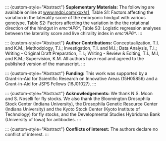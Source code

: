 ::: {custom-style="Abstract"}
**Suplementary Materials:**
The following are available online at www.mdpi.com/xxx/s1,
Table S1: Factors affecting the variation in the laterality score of the embryonic hindgut with various genotype,
Table S2: Factors affecting the variation in the the rotational direction of the hindgut in *emc^AP6^*,
Table S3: Logistic regression analyses between the laterality score and live chirality index in *emc^AP6^*.
:::

::: {custom-style="Abstract"}
**Author Contributions:**
Conceptualization, T.I. and K.M.;
Methodology, T.I.;
Investigation, T.I. and M.I.;
Data Analysis, T.I.;
Writing - Original Draft Preparation, T.I.;
Writing - Review & Editing, T.I., M.I, and K.M.;
Supervision, K.M.
All authors have read and agreed to the published version of the manuscript.
:::

::: {custom-style="Abstract"}
**Funding:**
This work was supported by a Grant-in-Aid for Scientific Research on Innovative Areas (15H05856) and a Grant-in-Aid for JSPS Fellows (16J01027).
:::

::: {custom-style="Abstract"}
**Acknowledgements:**
We thank N.S. Moon and S. Noselli for fly stocks.
We also thank the Bloomington Drosophila Stock Center (Indiana University), the Drosophila Genetic Resource Center (Indiana University) and the Kyoto Stock Center (Kyoto Institute of Technology) for fly stocks, and the Developmental Studies Hybridoma Bank (University of Iowa) for antibodies.
:::

::: {custom-style="Abstract"}
**Conflicts of interest:**
The authors declare no conflict of interest.
:::

<!--
0_metadata/meta0.md
0_metadata/meta1.md
1_abstract.md
2_introduction.md
3_procedures.md
4_results.md
5_discussion.md
6_figs.md
7_supplements.md
8_acknowledgements.md
9_references.md
-->
